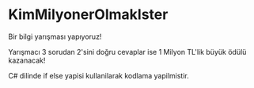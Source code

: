# KimMilyonerOlmakIster

Bir bilgi yarışması yapıyoruz!

Yarışmacı 3 sorudan 2'sini doğru cevaplar  ise 1 Milyon TL'lik büyük ödülü kazanacak!

C# dilinde if else yapisi kullanilarak kodlama yapilmistir.
